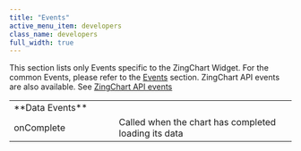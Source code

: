 ```yaml
---
title: "Events"
active_menu_item: developers
class_name: developers
full_width: true
---
```



This section lists only Events specific to the ZingChart Widget. For the common Events, please refer to the [Events](/developers/user-guide/product-guide/widget-properties-events/events/) section. ZingChart API events are also available. See [ZingChart API events](/developers/user-guide/product-guide/advanced-important-widgets/zing-charts/events3)

<table>
<tr>
<td width="151">
**Data Events**

</td>
<td width="23">
</td>
<td width="364">
</td>
</tr>
<tr>
<td width="151">
onComplete

</td>
<td width="23">
</td>
<td width="364">
Called when the chart has completed loading its data

</td>
</tr>
</table>
